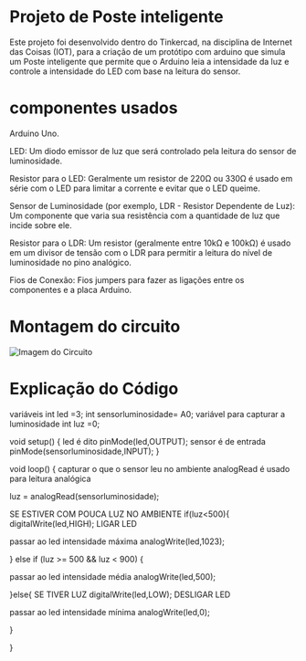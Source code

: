  # Projeto de Poste inteligente

Este projeto foi desenvolvido dentro do Tinkercad, na disciplina de Internet das Coisas (IOT), para a criação de um protótipo com arduino que simula um Poste inteligente que permite que o Arduino leia a intensidade da luz e controle a intensidade do LED com base na leitura do sensor.

# componentes usados

Arduino Uno.

LED: Um diodo emissor de luz que será controlado pela leitura do sensor de luminosidade.

Resistor para o LED: Geralmente um resistor de 220Ω ou 330Ω é usado em série com o LED para limitar a corrente e evitar que o LED queime.

Sensor de Luminosidade (por exemplo, LDR - Resistor Dependente de Luz): Um componente que varia sua resistência com a quantidade de luz que incide sobre ele.

Resistor para o LDR: Um resistor (geralmente entre 10kΩ e 100kΩ) é usado em um divisor de tensão com o LDR para permitir a leitura do nível de luminosidade no pino analógico.

Fios de Conexão: Fios jumpers para fazer as ligações entre os componentes e a placa Arduino.

# Montagem do circuito

![Imagem do Circuito](Posteinteligente.png)

# Explicação do Código

variáveis ​​int led =3; int sensorluminosidade= A0; variável para capturar a luminosidade int luz =0;

void setup() { led é dito pinMode(led,OUTPUT); sensor é de entrada pinMode(sensorluminosidade,INPUT); }

void loop() { capturar o que o sensor leu no ambiente analogRead é usado para leitura analógica

luz = analogRead(sensorluminosidade);

SE ESTIVER COM POUCA LUZ NO AMBIENTE if(luz<500){ digitalWrite(led,HIGH); LIGAR LED

passar ao led intensidade máxima analogWrite(led,1023);

} else if (luz >= 500 && luz < 900) {

passar ao led intensidade média analogWrite(led,500);

}else{ SE TIVER LUZ digitalWrite(led,LOW); DESLIGAR LED

passar ao led intensidade mínima analogWrite(led,0);

}

}
